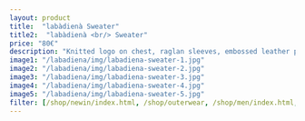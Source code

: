 ```yaml
---
layout: product
title:  "labàdienà Sweater"
title2:  "labàdienà <br/> Sweater"
price: "80€"
description: "Knitted logo on chest, raglan sleeves, embossed leather patch on left sleeve."
image1: "/labadiena/img/labadiena-sweater-1.jpg"
image2: "/labadiena/img/labadiena-sweater-2.jpg"
image3: "/labadiena/img/labadiena-sweater-3.jpg"
image4: "/labadiena/img/labadiena-sweater-4.jpg"
image5: "/labadiena/img/labadiena-sweater-5.jpg"
filter: [/shop/newin/index.html, /shop/outerwear, /shop/men/index.html, /shop/all]
---
```

